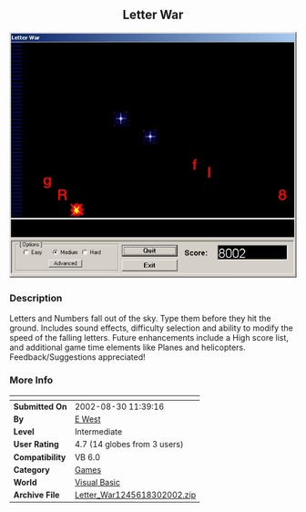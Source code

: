 ﻿<div align="center">

## Letter War

<img src="PIC20028301157357281.jpg">
</div>

### Description

Letters and Numbers fall out of the sky. Type them before they hit the ground. Includes sound effects, difficulty selection and ability to modify the speed of the falling letters. Future enhancements include a High score list, and additional game time elements like Planes and helicopters. Feedback/Suggestions appreciated!
 
### More Info
 


<span>             |<span>
---                |---
**Submitted On**   |2002-08-30 11:39:16
**By**             |[E West](https://github.com/Planet-Source-Code/PSCIndex/blob/master/ByAuthor/e-west.md)
**Level**          |Intermediate
**User Rating**    |4.7 (14 globes from 3 users)
**Compatibility**  |VB 6\.0
**Category**       |[Games](https://github.com/Planet-Source-Code/PSCIndex/blob/master/ByCategory/games__1-38.md)
**World**          |[Visual Basic](https://github.com/Planet-Source-Code/PSCIndex/blob/master/ByWorld/visual-basic.md)
**Archive File**   |[Letter\_War1245618302002\.zip](https://github.com/Planet-Source-Code/e-west-letter-war__1-38498/archive/master.zip)








